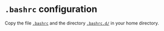 # `.bashrc` configuration

Copy the file [`.bashrc`](https://gist.github.com/barcia/46848b3e53435ad3ee68) and the directory [`.bashrc.d/`](https://github.com/barcia/.bashrc.d) in your home directory.
